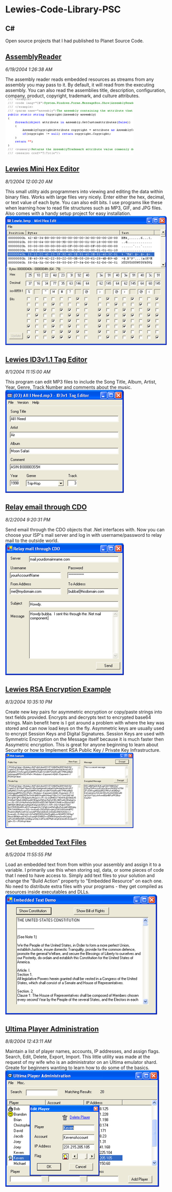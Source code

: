 # Lewies-Code-Library-PSC

## C#

Open source projects that I had published to Planet Source Code.

## [AssemblyReader](./AssemblyReader)

*6/19/2004 1:26:38 AM*

The assembly reader reads embedded resources as streams from any assembly you may pass to it. By default, it will read from the executing assembly. You can also read the assemblies title, description, configuration, company, product, copyright, trademark, and culture attributes.
![Screenshot of AssemblyReader](AssemblyReader/screenshot.jpg)


## [Lewies Mini Hex Editor](./MiniHexEdit)

*8/1/2004 12:00:20 AM*

This small utility aids programmers into viewing and editing the data within binary files. Works with large files very nicely. Enter either the hex, decimal, or text value of each byte. You can also edit bits. I use programs like these when learning how to read file structures such as MP3, GIF, and JPG files. Also comes with a handy setup project for easy installation.
![Screenshot of Lewies Mini Hex Editor](MiniHexEdit/screenshot.jpg)


## [Lewies ID3v1.1 Tag Editor](./ID3v1TagEditor)

*8/1/2004 11:15:00 AM*

This program can edit MP3 files to include the Song Title, Album, Artist, Year, Genre, Track Number and comments about the music.
![Screenshot of Lewies ID3v1.1 Tag Editor](ID3v1TagEditor/screenshot.jpg)


## [Relay email through CDO ](./CdoMailRelay)

*8/2/2004 9:20:31 PM*

Send email through the CDO objects that .Net interfaces with. Now you can choose your ISP's mail server and log in with username/password to relay mail to the outside world.
![Screenshot of Relay email through CDO ](CdoMailRelay/screenshot.jpg)


## [Lewies RSA Encryption Example](./RsaExample)

*8/3/2004 10:35:10 PM*

Create new key pairs for asymmetric encryption or copy/paste strings into text fields provided. Encrypts and decrypts text to encrypted base64 strings. Main benefit here is I got around a problem with where the key was stored and can now load keys on the fly. Asymmetric keys are usually used to encrypt Session Keys and Digital Signatures. Session Keys are used with Symmetric Encryption on the Message itself because it is much faster then Assymetric encryption. This is great for anyone beginning to learn about Security or how to Implement RSA Public Key / Private Key Infrastructure.
![Screenshot of Lewies RSA Encryption Example](RsaExample/screenshot.jpg)


## [Get Embedded Text Files](./EmbeddedText)

*8/5/2004 11:55:55 PM*

Load an embedded text from from within your assembly and assign it to a variable. I primarily use this when storing sql, data, or some pieces of code that I need to have access to. Simply add text files to your solution and change the "Build Action" property to "Embedded Resource" on each one. No need to distribute extra files with your programs - they get compiled as resources inside executables and DLLs.
![Screenshot of Get Embedded Text Files](EmbeddedText/screenshot.jpg)


## [Ultima Player Administration](./PlayerAdmin)

*8/8/2004 12:43:11 AM*

Maintain a list of player names, accounts, IP addresses, and assign flags. Search, Edit, Delete, Export, Import. This little utility was made at the request of my wife who is an administrator on an Ultima emulator shard. Greate for beginners wanting to learn how to do some of the basics.
![Screenshot of Ultima Player Administration](PlayerAdmin/screenshot.jpg)


